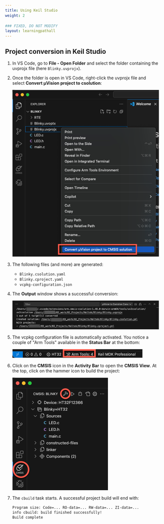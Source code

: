```yaml
---
title: Using Keil Studio
weight: 2

### FIXED, DO NOT MODIFY
layout: learningpathall
---
```


## Project conversion in Keil Studio

1. In VS Code, go to **File - Open Folder** and select the folder containing the uvprojx file (here `Blinky.uvprojx`).

1. Once the folder is open in VS Code, right-click the uvprojx file and select **Convert µVision project to csolution**:

   ![Convert project](./blinky_convert.png)

1. The following files (and more) are generated:
   - `Blinky.csolution.yaml`
   - `Blinky.cproject.yaml`
   - `vcpkg-configuration.json`

1. The **Output** window shows a successful conversion:

   ![Successful conversion](./output_conversion.png)

1. The vcpkg configuration file is automatically activated. You notice a couple of "Arm Tools" available in the
   **Status Bar** at the bottom:

   ![vcpkg activated](./vcpkg-activated.png)

2. Click on the **CMSIS** icon in the **Activity Bar** to open the **CMSIS View**. At the top, click on the hammer icon to
   build the project:

   ![CMSIS build](./cmsis-build.png)

3. The `cbuild` task starts. A successful project build will end with:

   ```output
   Program size: Code=... RO-data=... RW-data=... ZI-data=...
   info cbuild: build finished successfully!
   Build complete
   ```

